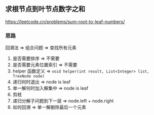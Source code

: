 ## 求根节点到叶节点数字之和

<https://leetcode.cn/problems/sum-root-to-leaf-numbers/>

### 思路

回溯法 => 组合问题 => 查找所有元素

1. 是否需要排序 => 不需要
2. 是否需要元素位置索引 => 不需要
3. helper 函数定义 => ` void helper(int result, List<Integer> list, TreeNode node) `
4. 递归何时退出 => node is leaf
5. 单一解何时加入解集中 => node is leaf
6. 剪枝
7. 递归分解子问题到下一层 => node.left + node.right
8. 如何回溯 => 单一解删除最后一个元素
